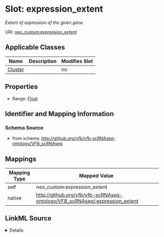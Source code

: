 

# Slot: expression_extent


_Extent of expression of the given gene._





URI: [neo_custom:expression_extent](http://n2o.neo/custom/expression_extent)



<!-- no inheritance hierarchy -->





## Applicable Classes

| Name | Description | Modifies Slot |
| --- | --- | --- |
| [Cluster](Cluster.md) |  |  no  |







## Properties

* Range: [Float](Float.md)





## Identifier and Mapping Information







### Schema Source


* from schema: http://github.org/vfb/vfb-scRNAseq-ontology/VFB_scRNAseq




## Mappings

| Mapping Type | Mapped Value |
| ---  | ---  |
| self | neo_custom:expression_extent |
| native | http://github.org/vfb/vfb-scRNAseq-ontology/VFB_scRNAseq/:expression_extent |




## LinkML Source

<details>
```yaml
name: expression_extent
description: Extent of expression of the given gene.
from_schema: http://github.org/vfb/vfb-scRNAseq-ontology/VFB_scRNAseq
rank: 1000
slot_uri: neo_custom:expression_extent
alias: expression_extent
domain_of:
- Cluster
range: float

```
</details>